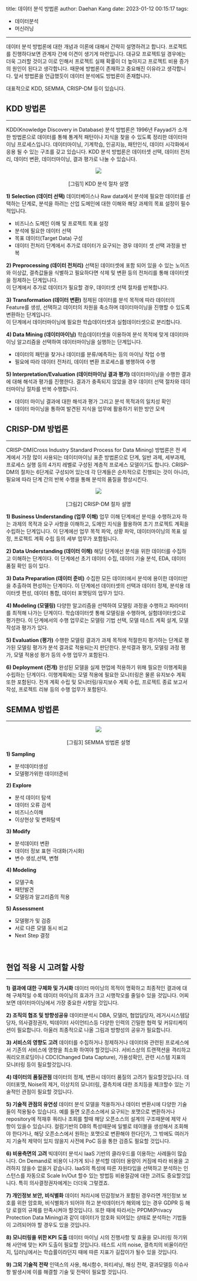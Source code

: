 title: 데이터 분석 방법론
author: Daehan Kang
date: 2023-01-12 00:15:17
tags:
  - 데이터분석
  - 머신러닝
---
데이터 분석 방법론에 대한 개념과 이론에 대해서 간략히 설명하려고 합니다.
프로젝트를 진행하다보면 관계자 간에 이견이 생기게 마련입니다. 대규모 프로젝트일 경우에는 더욱 그러할 것이고 이로 인해서 프로젝트 실패 확률이 더 높아지고 프로젝트 비용 증가의 원인이 된다고 생각합니다.
때문에 방법론이 존재하고 중요해진 이유라고 생각합니다.
앞서 방법론을 언급했듯이 데이터 분석에도 방법론이 존재합니다.

대표적으로 KDD, SEMMA, CRISP-DM 등이 있습니다.

## KDD 방법론
---
KDD(Knowledge Discovery in Database) 분석 방법론은 1996년 Fayyad가 소개한 방법론으로 데이터를 통해 통계적 패턴이나 지식을 찾을 수 있도록 정리한 데이터마이닝 프로세스입니다. 데이터마이닝, 기계학습, 인공지능, 패턴인식, 데이터 시각화에서 응용 될 수 있는 구조를 갖고 있습니다. KDD 분석 방법론은 데이터셋 선택, 데이터 전처리, 데이터 변환, 데이터마이닝, 결과 평가로 나눌 수 있습니다.

<div align="center"><img src="https://user-images.githubusercontent.com/79561091/214757214-ff35f6f7-9c7f-4e04-841d-af18b43ccce3.jpg" /></div>
<br>
<center>[그림1] KDD 분석 절차 설명</center>

**1) Selection (데이터 선택)**
데이터베이스나 Raw data에서 분석에 필요한 데이터를 선택하는 단계로, 분석을 하려는 산업 도메인에 대한 이해와 해당 과제의 목표 설정이 필수적입니다.

- 비즈니스 도메인 이해 및 프로젝트 목표 설정
- 분석에 필요한 데이터 선택
- 목표 데이터(Target Data) 구성
- 데이터 전처리 단계에서 추가로 데이터가 요구되는 경우 데이터 셋 선택 과정을 반복

**2) Preprocessing (데이터 전처리)**
선택된 데이터셋에 포함 되어 있을 수 있는 노이즈와 이상값, 결측값들을 식별하고 필요하다면 삭제 및 변환 등의 전처리를 통해 데이터셋을 정제하는 단계입니다.  
이 단계에서 추가로 데이터가 필요할 경우, 데이터셋 선택 절차를 반복합니다.

**3) Transformation (데이터 변환)**
정제된 데이터를 분석 목적에 따라 데이터의 Feature를 생성, 선택하고 데이터의 차원을 축소하며 데이터마이닝을 진행할 수 있도록 변환하는 단계입니다.  
이 단계에서 데이터마이닝에 필요한 학습데이터셋과 실험데이터셋으로 분리합니다.

**4) Data Mining (데이터마이닝)**
학습데이터셋을 이용하여 분석 목적에 맞게 데이터마이닝 알고리즘을 선택하여 데이터마이닝을 실행하는 단계입니다.  

- 데이터의 패턴을 찾거나 데이터를 분류/예측하는 등의 마이닝 작업 수행
- 필요에 따라 데이터 전처리, 데이터 변환 프로세스를 병행하여 수행

**5) Interpretation/Evaluation (데이터마이닝 결과 평가)**
데이터마이닝을 수행한 결과에 대해 해석과 평가를 진행한다. 결과가 충족되지 않았을 경우 데이터 선택 절차와 데이터마이닝 절차를 반복 수행합니다.

- 데이터 마이닝 결과에 대한 해석과 평가 그리고 분석 목적과의 일치성 확인
- 데이터 마이닝을 통하여 발견된 지식을 업무에 활용하기 위한 방안 모색

## CRISP-DM 방법론
---
CRISP-DM(Cross Industry Standard Process for Data Mining) 방법론은 전 세계에서 가장 많이 사용되는 데이터마이닝 표준 방법론으로 단계, 일반 과제, 세부과제, 프로세스 실행 등의 4가지 레벨로 구성된 계층적 프로세스 모델이기도 합니다.
CRISP-DM의 절차는 6단계로 구성되어 있는데 각 단계들은 순차적으로 진행되는 것이 아니라, 필요에 따라 단계 간의 반복 수행을 통해 분석의 품질을 향상시킨다.

<div align="center"><img src="https://user-images.githubusercontent.com/79561091/214881315-523bf0f1-26e3-41ba-a5ec-11c273366932.jpg" /></div>
<br>
<center>[그림2] CRISP-DM 절차 설명</center>

**1) Business Understanding (업무 이해)**
업무 이해 단계에선 분석을 수행하고자 하는 과제의 목적과 요구 사항을 이해하고, 도메인 지식을 활용하여 초기 프로젝트 계획을 수립하는 단계입니다. 이 단계에선 업무 목적 파악, 상황 파악, 데이터마이닝의 목표 설정, 프로젝트 계획 수립 등의 세부 업무가 포함됩니다.

**2) Data Understanding (데이터 이해)**
해당 단계에선 분석을 위한 데이터를 수집하고 이해하는 단계이다. 이 단계에선 초기 데이터 수집, 데이터 기술 분석, EDA, 데이터 품질 확인 등이 있다.

**3) Data Preparation (데이터 준비)**
수집한 모든 데이터에서 분석에 용이한 데이터만을 추출하여 편성하는 단계이다. 이 단계에선 데이터셋의 선택과 데이터 정제, 분석용 데이터셋 편성, 데이터 통합, 데이터 포맷팅의 업무가 있다.
 
 **4) Modeling (모델링)**
다양한 알고리즘을 선택하여 모델링 과정을 수행하고 파라미터를 최적해 나가는 단계이다. 학습데이터셋 통해 모델링을 수행하며, 실험데이터셋으로 평가한다. 이 단계에서의 수행 업무로는 모델링 기법 선택, 모델 테스트 계획 설계, 모델 작성과 평가가 있다.

**5) Evaluation (평가)**
수행한 모델링 결과가 과제 목적에 적절한지 평가하는 단계로 평가된 모델링 평가가 분석 결과로 적용되는지 판단한다. 분석결과 평가, 모델링 과정 평가, 모델 적용성 평가 등의 수행 업무가 포함된다.

**6) Deployment (전개)**
완성된 모델을 실제 현업에 적용하기 위해 필요한 이행계획을 수립하는 단계이다. 이행계획에는 모델 적용에 필요한 모니터링은 물론 유지보수 계획 또한 포함된다. 전개 계획 수립 및 모니터링/유지보수 계획 수립, 프로젝트 종료 보고서 작성, 프로젝트 리뷰 등의 수행 업무가 포함된다.

## SEMMA 방법론
---
<div align="center"><img src="https://user-images.githubusercontent.com/79561091/214757216-30510513-7ca5-45d2-8a74-7a0651a03897.jpg" /></div>
<br>
<center>[그림3] SEMMA 방법론 설명</center>

**1) Sampling**
- 분석데이터생성
- 모델평가위한 데이터준비

**2) Explore**
- 분석 데이터 탐색
- 데이터 오류 검색
- 비즈니스이해
- 이상현상 및 변화탐색

**3) Modify**
- 분석데이터 변환
- 데이터 정보 표현 극대화(가시화)
- 변수 생성,선택, 변형

**4) Modeling**
- 모델구축
- 패턴발견
- 모델링과 알고리즘의 적용

**5) Assessment**
- 모델평가 및 검증
- 서로 다른 모델 동시 비교
- Next Step 결정

<br>

## 현업 적용 시 고려할 사항
---
**1) 결과에 대한 구체화 및 가시화**
데이터 마이닝의 목적이 명확하고 최종적인 결과에 대해 구체적일 수록 데이터 마이닝의 효과가 크고 시행착오를 줄일수 있을 것입니다.
어찌보면 데이터마이닝에서 가장 중요한 사항일 것입니다.

**2) 조직의 협조 및 방향성공유**
데이터분석시 DBA, 모델러, 협업담당자, 레거시시스템담당자, 의사결정권자, 빅데이터 사이언티스등 다양한 인력의 긴밀한 협력 및 커뮤티케이션이 필요합니다. 아울러 최종적으로 나올 그림과 방향성의 공유가 필요합니다.

**3) 서비스의 영향도 고려**
데이터를 수집하거나 정제하거나 데이터와 관련된 프로세스에서 기존의 서비스에 영향을 최소화 하여야 할것입니다.
서비스상의 트랜잭션을 격리하고 쿼리오프로딩이나 CDC(Changed Data Capture), 가용성확인, 관련 시스템 지표의 모니터링 등이 필요할것입니다.

**4) 데이터의 품질관점**
데이터의 정제, 변환시 데이터 품질의 고려가 필요할것입니다. 데이터포맷, Noise의 제거, 이상치의 모니터링, 결측치에 대한 조치등을 체크할수 있는 기술적인 관점이 필요할 것입니다.

**5) 기술적 관점의 유연성**
데이터 분석 모델을 적용하거나 데이터 변환시에 다양한 기술들이 적용될수 있습니다. 예를 들면 오픈소스에서 요구되는 포맷으로 변환하거나 repository에 적재후 쿼리나 조회를 할때 해당 오픈소스의 설계의 구조때문에 제약 사항이 있을수 있습니다. 컬럼기반의 DB의 특성때문에 일별로 테이블을 생성해서 조회해야 한다거나, 해당 오픈소스에서 원하는 포맷으로 변환해야 한다던가, 그 밖에도 여러가지 기술적 제약이 있지 않을지 사전에 PoC 등을 통한 검증도 필요할 것입니다.

**6) 비용측면의 고려**
빅데이터 분석시 IaaS 기반의 클라우드를 이용하는 사례들이 많습니다. On Demand로 비용이 나가게 되나 분석할 데이터 용량이 커짐에 따라 비용을 고려하지 않을수 없을거 같습니다. IaaS의 특성에 따른 자원타입을 선택하고 분석하는 인스턴스를 자동으로 Scale In/Out 할수 있는 방법등 비용절감에 대한 고려도 중요할것입니다. 특히 의사결정권자에게는 더더욱 그렇겠죠.

**7) 개인정보 보안, 비식별화**
데이터 처리시에 민감정보가 포함된 경우라면 개인정보 보호를 위한 암호화, 비식별화가 되어야 하고 분석데이터가 해외에 있는 경우 GDPR 등 해당 로컬의 규제를 만족시켜야 할것입니다. 또한 때에 따라서는 PPDM(Privacy Protection Data Mining)과 같이 데이터가 암호화 되어있는 상태로 분석하는 기법들이 고려되어야 할 경우도 있을 것입니다.

**8) 모니터링을 위한 KPI 도출**
데이터 마이닝 시의 진행사항 및 효율을 모니터링 하기위해 사안에 맞는 KPI 도출이 필요할 것입니다. 테스트 시의 noise, 결측치의 비율이라던지, 딥러닝에서는 학습률이라던지 때에 따른 지표가 길잡이가 될수 있을 것입니다.

**9) 그외 기술적 전략**
인덱스의 사용, 해시함수, 파티셔닝, 해싱 전략, 결과모델등 이슈사항 발생시에 이를 해결할 기술 및 전략이 필요할 것입니다.